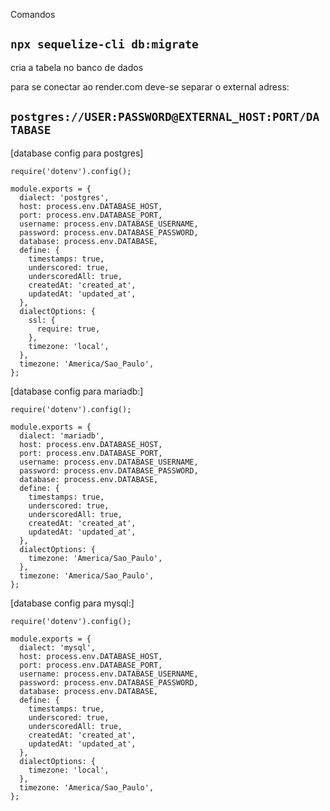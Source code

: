 Comandos

## `npx sequelize-cli db:migrate`

cria a tabela no banco de dados

para se conectar ao render.com deve-se separar o external adress:

## `postgres://USER:PASSWORD@EXTERNAL_HOST:PORT/DATABASE`

[database config para postgres]

```
require('dotenv').config();

module.exports = {
  dialect: 'postgres',
  host: process.env.DATABASE_HOST,
  port: process.env.DATABASE_PORT,
  username: process.env.DATABASE_USERNAME,
  password: process.env.DATABASE_PASSWORD,
  database: process.env.DATABASE,
  define: {
    timestamps: true,
    underscored: true,
    underscoredAll: true,
    createdAt: 'created_at',
    updatedAt: 'updated_at',
  },
  dialectOptions: {
    ssl: {
      require: true,
    },
    timezone: 'local',
  },
  timezone: 'America/Sao_Paulo',
};
```

[database config para mariadb:]

```
require('dotenv').config();

module.exports = {
  dialect: 'mariadb',
  host: process.env.DATABASE_HOST,
  port: process.env.DATABASE_PORT,
  username: process.env.DATABASE_USERNAME,
  password: process.env.DATABASE_PASSWORD,
  database: process.env.DATABASE,
  define: {
    timestamps: true,
    underscored: true,
    underscoredAll: true,
    createdAt: 'created_at',
    updatedAt: 'updated_at',
  },
  dialectOptions: {
    timezone: 'America/Sao_Paulo',
  },
  timezone: 'America/Sao_Paulo',
};

```

[database config para mysql:]

```
require('dotenv').config();

module.exports = {
  dialect: 'mysql',
  host: process.env.DATABASE_HOST,
  port: process.env.DATABASE_PORT,
  username: process.env.DATABASE_USERNAME,
  password: process.env.DATABASE_PASSWORD,
  database: process.env.DATABASE,
  define: {
    timestamps: true,
    underscored: true,
    underscoredAll: true,
    createdAt: 'created_at',
    updatedAt: 'updated_at',
  },
  dialectOptions: {
    timezone: 'local',
  },
  timezone: 'America/Sao_Paulo',
};

```
